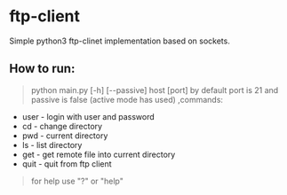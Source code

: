 # ftp-client
Simple python3 ftp-clinet implementation based on sockets.
## How to run:
> python main.py [-h] [--passive] host [port]
> by default port is 21 and passive is false (active mode has used)
> ,commands:
- user - login with user and password
- cd - change directory
- pwd - current directory
- ls - list directory
- get - get remote file into current directory
- quit - quit from ftp client
> for help use "?" or "help"
